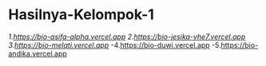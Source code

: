 # Hasilnya-Kelompok-1

*1.https://bio-asifa-alpha.vercel.app*
*2.https://bio-jesika-vhe7.vercel.app*
*3.https://bio-melati.vercel.app*
-4.https://bio-duwi.vercel.app
-5.https://bio-andika.vercel.app
